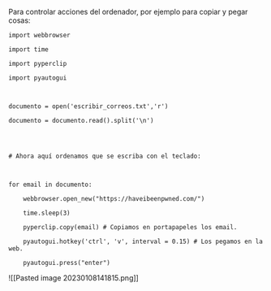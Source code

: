 Para controlar acciones del ordenador, por ejemplo para copiar y pegar cosas:
```
import webbrowser

import time

import pyperclip

import pyautogui

  

documento = open('escribir_correos.txt','r')

documento = documento.read().split('\n')

  
  

# Ahora aquí ordenamos que se escriba con el teclado:

  

for email in documento:

    webbrowser.open_new("https://haveibeenpwned.com/")

    time.sleep(3)

    pyperclip.copy(email) # Copiamos en portapapeles los email.

    pyautogui.hotkey('ctrl', 'v', interval = 0.15) # Los pegamos en la web.

    pyautogui.press("enter")
```

![[Pasted image 20230108141815.png]]
